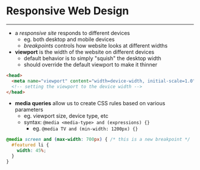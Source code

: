 # Responsive Web Design
***

- a *responsive site* responds to different devices
  - eg. both desktop and mobile devices
  - *breakpoints* controls how website looks at different widths
- **viewport** is the width of the website on different devices
  - default behavior is to simply "squish" the desktop width
  - should override the default viewport to make it thinner
```html
<head>
  <meta name="viewport" content="width=device-width, initial-scale=1.0">
  <!-- setting the viewport to the device width -->
</head>
```
- **media queries** allow us to create CSS rules based on various parameters
  - eg. viewport size, device type, etc
  - syntax: `@media <media-type> and (expressions) {}`
    - eg. `@media TV and (min-width: 1200px) {}`
```css
@media screen and (max-width: 700px) { /* this is a new breakpoint */
  #featured li {
    width: 45%;
  }
}
```

